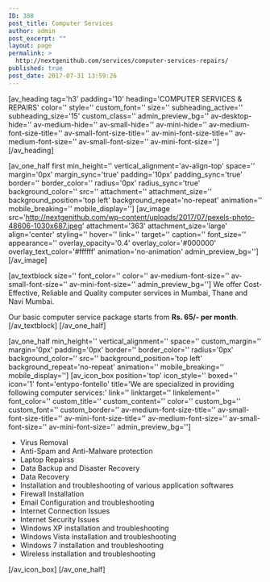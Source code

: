 ```yaml
---
ID: 388
post_title: Computer Services
author: admin
post_excerpt: ""
layout: page
permalink: >
  http://nextgenithub.com/services/computer-services-repairs/
published: true
post_date: 2017-07-31 13:59:26
---
```

[av_heading tag='h3' padding='10' heading='COMPUTER SERVICES &amp; REPAIRS' color='' style='' custom_font='' size='' subheading_active='' subheading_size='15' custom_class='' admin_preview_bg='' av-desktop-hide='' av-medium-hide='' av-small-hide='' av-mini-hide='' av-medium-font-size-title='' av-small-font-size-title='' av-mini-font-size-title='' av-medium-font-size='' av-small-font-size='' av-mini-font-size=''][/av_heading]

[av_one_half first min_height='' vertical_alignment='av-align-top' space='' margin='0px' margin_sync='true' padding='10px' padding_sync='true' border='' border_color='' radius='0px' radius_sync='true' background_color='' src='' attachment='' attachment_size='' background_position='top left' background_repeat='no-repeat' animation='' mobile_breaking='' mobile_display='']
[av_image src='http://nextgenithub.com/wp-content/uploads/2017/07/pexels-photo-48606-1030x687.jpeg' attachment='363' attachment_size='large' align='center' styling='' hover='' link='' target='' caption='' font_size='' appearance='' overlay_opacity='0.4' overlay_color='#000000' overlay_text_color='#ffffff' animation='no-animation' admin_preview_bg=''][/av_image]

[av_textblock size='' font_color='' color='' av-medium-font-size='' av-small-font-size='' av-mini-font-size='' admin_preview_bg='']
We offer Cost-Effective, Reliable and Quality computer services in Mumbai, Thane and Navi Mumbai.

Our basic computer service package starts from <b>Rs. 65/- per month</b>.
[/av_textblock]
[/av_one_half]

[av_one_half min_height='' vertical_alignment='' space='' custom_margin='' margin='0px' padding='0px' border='' border_color='' radius='0px' background_color='' src='' background_position='top left' background_repeat='no-repeat' animation='' mobile_breaking='' mobile_display='']
[av_icon_box position='top' icon_style='' boxed='' icon='1' font='entypo-fontello' title='We are specialized in providing following computer services:' link='' linktarget='' linkelement='' font_color='' custom_title='' custom_content='' color='' custom_bg='' custom_font='' custom_border='' av-medium-font-size-title='' av-small-font-size-title='' av-mini-font-size-title='' av-medium-font-size='' av-small-font-size='' av-mini-font-size='' admin_preview_bg='']
<ul class="bullet_black">
 	<li style="text-align: left;">Virus Removal</li>
 	<li style="text-align: left;">Anti-Spam and Anti-Malware protection</li>
 	<li style="text-align: left;">Laptop Repairss</li>
 	<li style="text-align: left;">Data Backup and Disaster Recovery</li>
 	<li style="text-align: left;">Data Recovery</li>
 	<li style="text-align: left;">Installation and troubleshooting of various application softwares</li>
 	<li style="text-align: left;">Firewall Installation</li>
 	<li style="text-align: left;">Email Configuration and troubleshooting</li>
 	<li style="text-align: left;">Internet Connection Issues</li>
 	<li style="text-align: left;">Internet Security Issues</li>
 	<li style="text-align: left;">Windows XP installation and troubleshooting</li>
 	<li style="text-align: left;">Windows Vista installation and troubleshooting</li>
 	<li style="text-align: left;">Windows 7 installation and troubleshooting</li>
 	<li style="text-align: left;">Wireless installation and troubleshooting</li>
</ul>
[/av_icon_box]
[/av_one_half]